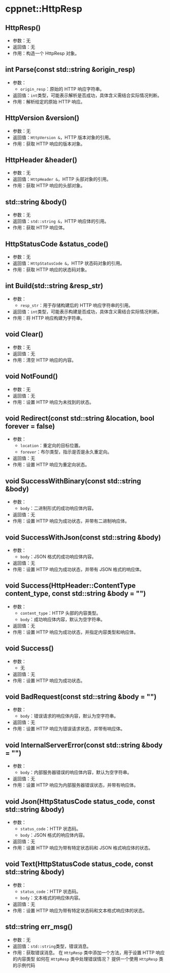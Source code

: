 # cppnet::HttpResp
## HttpResp()
- 参数：无
- 返回值：无
- 作用：构造一个 HttpResp 对象。
## int Parse(const std::string &origin_resp)
- 参数：
    - `origin_resp`：原始的 HTTP 响应字符串。
- 返回值：`int`类型，可能表示解析是否成功，具体含义需结合实际情况判断。
- 作用：解析给定的原始 HTTP 响应。
## HttpVersion &version()
- 参数：无
- 返回值：`HttpVersion &`，HTTP 版本对象的引用。
- 作用：获取 HTTP 响应的版本对象。
## HttpHeader &header()
- 参数：无
- 返回值：`HttpHeader &`，HTTP 头部对象的引用。
- 作用：获取 HTTP 响应的头部对象。
## std::string &body()
- 参数：无
- 返回值：`std::string &`，HTTP 响应体的引用。
- 作用：获取 HTTP 响应体。
## HttpStatusCode &status_code()
- 参数：无
- 返回值：`HttpStatusCode &`，HTTP 状态码对象的引用。
- 作用：获取 HTTP 响应的状态码对象。
## int Build(std::string &resp_str)
- 参数：
    - `resp_str`：用于存储构建后的 HTTP 响应字符串的引用。
- 返回值：`int`类型，可能表示构建是否成功，具体含义需结合实际情况判断。
- 作用：将 HTTP 响应构建为字符串。
## void Clear()
- 参数：无
- 返回值：无
- 作用：清空 HTTP 响应的内容。
## void NotFound()
- 参数：无
- 返回值：无
- 作用：设置 HTTP 响应为未找到的状态。
## void Redirect(const std::string &location, bool forever = false)
- 参数：
    - `location`：重定向的目标位置。
    - `forever`：布尔类型，指示是否是永久重定向。
- 返回值：无
- 作用：设置 HTTP 响应为重定向状态。
## void SuccessWithBinary(const std::string &body)
- 参数：
    - `body`：二进制形式的成功响应体内容。
- 返回值：无
- 作用：设置 HTTP 响应为成功状态，并带有二进制响应体。
## void SuccessWithJson(const std::string &body)
- 参数：
    - `body`：JSON 格式的成功响应体内容。
- 返回值：无
- 作用：设置 HTTP 响应为成功状态，并带有 JSON 格式的响应体。
## void Success(HttpHeader::ContentType content_type, const std::string &body = "")
- 参数：
    - `content_type`：HTTP 头部的内容类型。
    - `body`：成功响应体内容，默认为空字符串。
- 返回值：无
- 作用：设置 HTTP 响应为成功状态，并指定内容类型和响应体。
## void Success()
- 参数：
    - 无
- 返回值：无
- 作用：设置 HTTP 响应为成功状态。
## void BadRequest(const std::string &body = "")
- 参数：
    - `body`：错误请求的响应体内容，默认为空字符串。
- 返回值：无
- 作用：设置 HTTP 响应为错误请求状态，并带有响应体。
## void InternalServerError(const std::string &body = "")
- 参数：
    - `body`：内部服务器错误的响应体内容，默认为空字符串。
- 返回值：无
- 作用：设置 HTTP 响应为内部服务器错误状态，并带有响应体。
## void Json(HttpStatusCode status_code, const std::string &body)
- 参数：
    - `status_code`：HTTP 状态码。
    - `body`：JSON 格式的响应体内容。
- 返回值：无
- 作用：设置 HTTP 响应为带有特定状态码和 JSON 格式响应体的状态。
## void Text(HttpStatusCode status_code, const std::string &body)
- 参数：
    - `status_code`：HTTP 状态码。
    - `body`：文本格式的响应体内容。
- 返回值：无
- 作用：设置 HTTP 响应为带有特定状态码和文本格式响应体的状态。
## std::string err_msg()
- 参数：无
- 返回值：`std::string`类型，错误消息。
- 作用：获取错误消息。
在 `HttpResp` 类中添加一个方法，用于设置 HTTP 响应的内容类型
如何在 `HttpResp` 类中处理错误情况？
提供一个使用 `HttpResp` 类的示例代码
